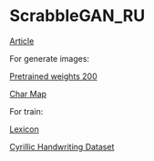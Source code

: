 # ScrabbleGAN_RU
[Article](https://arxiv.org/abs/2003.10557)


For generate images:

[Pretrained weights 200](https://drive.google.com/file/d/1AHtrO7uBEAuf3MyPV8iFen0RTz1T93Vz/view?usp=sharing)

[Char Map](https://drive.google.com/file/d/1BaEi7JTfok14ETPaZINp-J35iqx0Krm6/view?usp=sharing)


For train:

[Lexicon](https://drive.google.com/uc?export=download&confirm=no_antivirus&id=1nH7dLbjHLQTcNHkGbc5dlZt5f0EQs-dh)

[Cyrillic Handwriting Dataset](https://www.kaggle.com/datasets/constantinwerner/cyrillic-handwriting-dataset)
